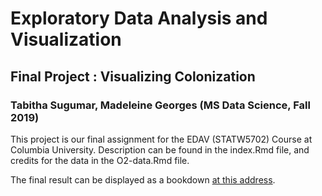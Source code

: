 # Exploratory Data Analysis and Visualization
## Final Project : Visualizing Colonization
### Tabitha Sugumar, Madeleine Georges (MS Data Science, Fall 2019)

This project is our final assignment for the EDAV (STATW5702) Course at Columbia University. Description can be found in the index.Rmd file, and credits for the data in the O2-data.Rmd file. 

The final result can be displayed as a bookdown [at this address](https://mdlngeorges.github.io/colonization/).
